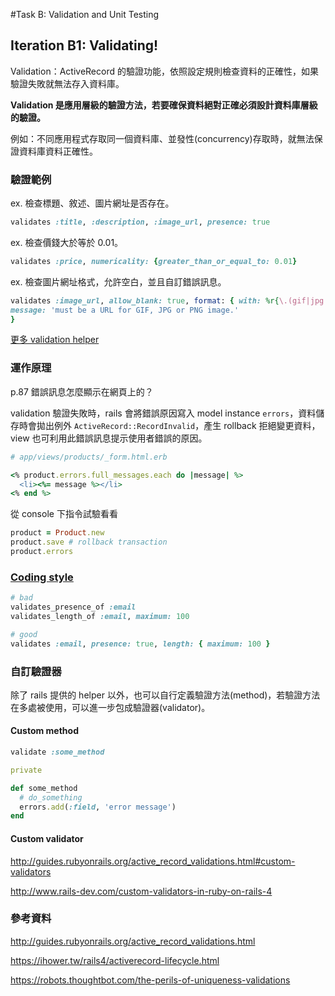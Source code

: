 #Task B: Validation and Unit Testing

## Iteration B1: Validating!

Validation：ActiveRecord 的驗證功能，依照設定規則檢查資料的正確性，如果驗證失敗就無法存入資料庫。

**Validation 是應用層級的驗證方法，若要確保資料絕對正確必須設計資料庫層級的驗證。**

例如：不同應用程式存取同一個資料庫、並發性(concurrency)存取時，就無法保證資料庫資料正確性。

### 驗證範例

ex. 檢查標題、敘述、圖片網址是否存在。
```ruby
validates :title, :description, :image_url, presence: true
```

ex. 檢查價錢大於等於 0.01。
```ruby
validates :price, numericality: {greater_than_or_equal_to: 0.01}
```

ex. 檢查圖片網址格式，允許空白，並且自訂錯誤訊息。
```ruby
validates :image_url, allow_blank: true, format: { with: %r{\.(gif|jpg|png)\Z}i,
message: 'must be a URL for GIF, JPG or PNG image.'
}
```

[更多 validation helper](http://guides.rubyonrails.org/active_record_validations.html#validation-helpers)

### 運作原理

p.87 錯誤訊息怎麼顯示在網頁上的？

validation 驗證失敗時，rails 會將錯誤原因寫入 model instance `errors`，資料儲存時會拋出例外 `ActiveRecord::RecordInvalid`，產生 rollback 拒絕變更資料，view 也可利用此錯誤訊息提示使用者錯誤的原因。

```ruby
# app/views/products/_form.html.erb

<% product.errors.full_messages.each do |message| %>
  <li><%= message %></li>
<% end %>
```

從 console 下指令試驗看看

```ruby
product = Product.new
product.save # rollback transaction
product.errors
```

### [Coding style](https://github.com/bbatsov/rails-style-guide#activerecord)

```ruby
# bad
validates_presence_of :email
validates_length_of :email, maximum: 100

# good
validates :email, presence: true, length: { maximum: 100 }
```

### 自訂驗證器

除了 rails 提供的 helper 以外，也可以自行定義驗證方法(method)，若驗證方法在多處被使用，可以進一步包成驗證器(validator)。

#### Custom method

```ruby
validate :some_method

private

def some_method
  # do_something
  errors.add(:field, 'error message')
end
```

#### Custom validator

http://guides.rubyonrails.org/active_record_validations.html#custom-validators

http://www.rails-dev.com/custom-validators-in-ruby-on-rails-4


### 參考資料

http://guides.rubyonrails.org/active_record_validations.html

https://ihower.tw/rails4/activerecord-lifecycle.html

https://robots.thoughtbot.com/the-perils-of-uniqueness-validations
